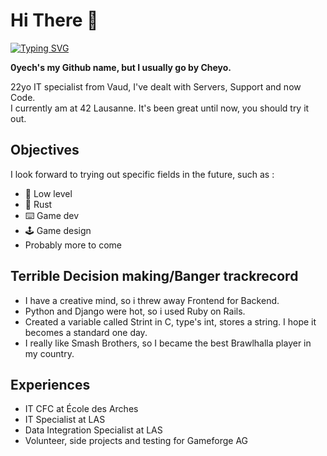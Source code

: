 # Hi There 💚
[![Typing SVG](https://readme-typing-svg.demolab.com?font=Fira+Code&pause=1000&color=24F75E&vCenter=true&width=435&height=80&lines=I+love+fried+shrimps)](https://git.io/typing-svg)

**0yech's my Github name, but I usually go by Cheyo.**

22yo IT specialist from Vaud, I've dealt with Servers, Support and now Code.\
I currently am at 42 Lausanne. It's been great until now, you should try it out.

## Objectives

I look forward to trying out specific fields in the future, such as :
- 💾 Low level
- 💖 Rust 
- ⌨️ Game dev
- 🕹️ Game design
- Probably more to come

## Terrible Decision making/Banger trackrecord
- I have a creative mind, so i threw away Frontend for Backend.
- Python and Django were hot, so i used Ruby on Rails.
- Created a variable called Strint in C, type's int, stores a string. I hope it becomes a standard one day.
- I really like Smash Brothers, so I became the best Brawlhalla player in my country.

## Experiences
- IT CFC at École des Arches
- IT Specialist at LAS
- Data Integration Specialist at LAS
- Volunteer, side projects and testing for Gameforge AG
<!--
**0yech/0yech** is a ✨ _special_ ✨ repository because its `README.md` (this file) appears on your GitHub profile.

Here are some ideas to get you started:

- 🔭 I’m currently working on ...
- 🌱 I’m currently learning ...
- 👯 I’m looking to collaborate on ...
- 🤔 I’m looking for help with ...
- 💬 Ask me about ...
- 📫 How to reach me: ...
- 😄 Pronouns: ...
- ⚡ Fun fact: ...
-->
